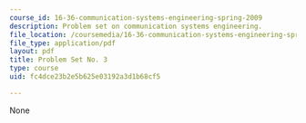 ```yaml
---
course_id: 16-36-communication-systems-engineering-spring-2009
description: Problem set on communication systems engineering.
file_location: /coursemedia/16-36-communication-systems-engineering-spring-2009/fc4dce23b2e5b625e03192a3d1b68cf5_MIT16_36s09_assn03.pdf
file_type: application/pdf
layout: pdf
title: Problem Set No. 3
type: course
uid: fc4dce23b2e5b625e03192a3d1b68cf5

---
```

None